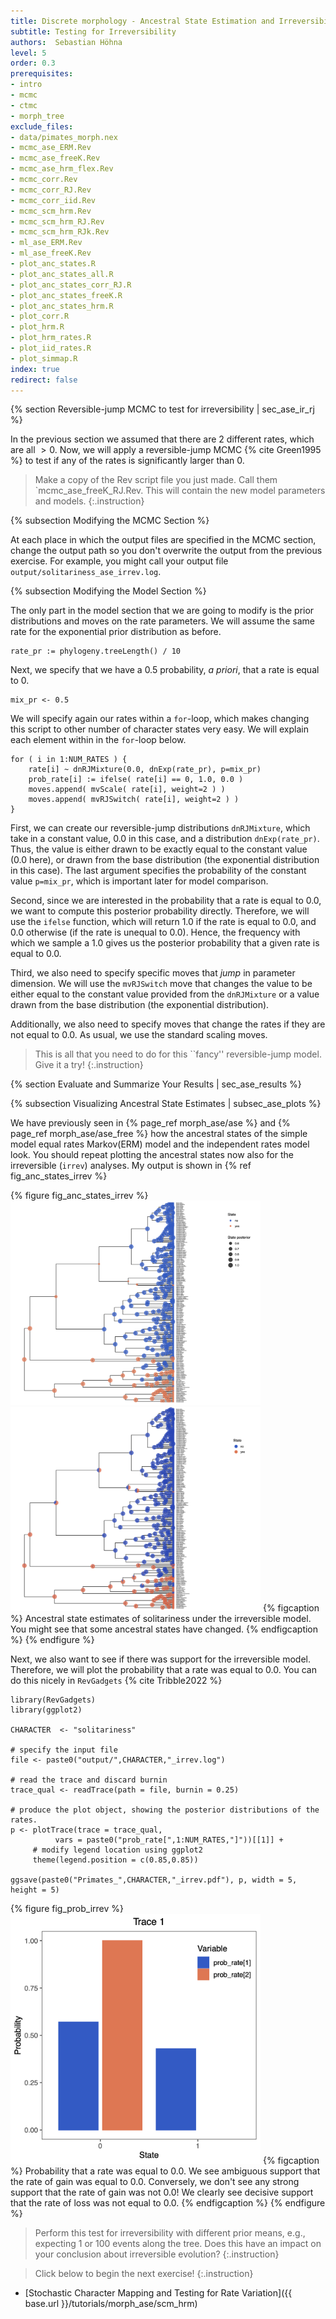 ```yaml
---
title: Discrete morphology - Ancestral State Estimation and Irreversibility
subtitle: Testing for Irreversibility
authors:  Sebastian Höhna
level: 5
order: 0.3
prerequisites:
- intro
- mcmc
- ctmc
- morph_tree
exclude_files:
- data/pimates_morph.nex
- mcmc_ase_ERM.Rev
- mcmc_ase_freeK.Rev
- mcmc_ase_hrm_flex.Rev
- mcmc_corr.Rev
- mcmc_corr_RJ.Rev
- mcmc_corr_iid.Rev
- mcmc_scm_hrm.Rev
- mcmc_scm_hrm_RJ.Rev
- mcmc_scm_hrm_RJk.Rev
- ml_ase_ERM.Rev
- ml_ase_freeK.Rev
- plot_anc_states.R
- plot_anc_states_all.R
- plot_anc_states_corr_RJ.R
- plot_anc_states_freeK.R
- plot_anc_states_hrm.R
- plot_corr.R
- plot_hrm.R
- plot_hrm_rates.R
- plot_iid_rates.R
- plot_simmap.R
index: true
redirect: false
---
```


{% section Reversible-jump MCMC to test for irreversibility | sec_ase_ir_rj %}

In the previous section we assumed that there are 2 different rates, which are all $>0$.
Now, we will apply a reversible-jump MCMC {% cite Green1995 %} to test if any of the rates is significantly larger than $0$.


>Make a copy of the Rev script file you just made.
>Call them `mcmc_ase_freeK_RJ.Rev.
>This will contain the new model parameters and models.
{:.instruction}


{% subsection Modifying the MCMC Section %}

At each place in which the output files are specified in the MCMC section, change the output path so you don't overwrite the output from the previous exercise.
For example, you might call your output file `output/solitariness_ase_irrev.log`.

{% subsection Modifying the Model Section %}

The only part in the model section that we are going to modify is the prior distributions and moves on the rate parameters.
We will assume the same rate for the exponential prior distribution as before.
```
rate_pr := phylogeny.treeLength() / 10
```
Next, we specify that we have a 0.5 probability, *a priori*, that a rate is equal to 0.
```
mix_pr <- 0.5
```
We will specify again our rates within a `for`-loop, which makes changing this script to other number of character states very easy.
We will explain each element within in the `for`-loop below.
```
for ( i in 1:NUM_RATES ) {
    rate[i] ~ dnRJMixture(0.0, dnExp(rate_pr), p=mix_pr)
    prob_rate[i] := ifelse( rate[i] == 0, 1.0, 0.0 )
    moves.append( mvScale( rate[i], weight=2 ) )
    moves.append( mvRJSwitch( rate[i], weight=2 ) )
}
```
First, we can create our reversible-jump distributions `dnRJMixture`, which take in a constant value, 0.0 in this case, and a distribution `dnExp(rate_pr)`.
Thus, the value is either drawn to be exactly equal to the constant value (0.0 here), or drawn from the base distribution (the exponential distribution in this case).
The last argument specifies the probability of the constant value `p=mix_pr`, which is important later for model comparison.

Second, since we are interested in the probability that a rate is equal to 0.0, we want to compute this posterior probability directly.
Therefore, we will use the `ifelse` function, which will return 1.0 if the rate is equal to 0.0, and 0.0 otherwise (if the rate is unequal to 0.0).
Hence, the frequency with which we sample a 1.0 gives us the posterior probability that a given rate is equal to 0.0.

Third, we also need to specify specific moves that *jump* in parameter dimension.
We will use the `mvRJSwitch` move that changes the value to be either equal to the constant value
provided from the `dnRJMixture` or a value drawn from the base distribution (the exponential distribution).

Additionally, we also need to specify moves that change the rates if they are not equal to 0.0.
As usual, we use the standard scaling moves.


>This is all that you need to do for this ``fancy'' reversible-jump model. Give it a try!
{:.instruction}



{% section Evaluate and Summarize Your Results | sec_ase_results %}

{% subsection Visualizing Ancestral State Estimates | subsec_ase_plots %}

We have previously seen in {% page_ref morph_ase/ase %} and {% page_ref morph_ase/ase_free %} how the ancestral states of the simple model equal rates Markov(ERM) model and the independent rates model look.
You should repeat plotting the ancestral states now also for the irreversible (`irrev`) analyses.
My output is shown in {% ref fig_anc_states_irrev %}


{% figure fig_anc_states_irrev %}
<img src="figures/Primates_solitariness_ASE_irrev_MAP.png" width="400" />
<img src="figures/Primates_solitariness_ASE_irrev_Pie.png" width="400" />
{% figcaption %}
Ancestral state estimates of solitariness under the irreversible model. You might see that some ancestral states have changed.
{% endfigcaption %}
{% endfigure %}

Next, we also want to see if there was support for the irreversible model.
Therefore, we will plot the probability that a rate was equal to 0.0.
You can do this nicely in `RevGadgets` {% cite Tribble2022 %}
```{R}
library(RevGadgets)
library(ggplot2)

CHARACTER  <- "solitariness"

# specify the input file
file <- paste0("output/",CHARACTER,"_irrev.log")

# read the trace and discard burnin
trace_qual <- readTrace(path = file, burnin = 0.25)

# produce the plot object, showing the posterior distributions of the rates.
p <- plotTrace(trace = trace_qual,
          vars = paste0("prob_rate[",1:NUM_RATES,"]"))[[1]] +
     # modify legend location using ggplot2
     theme(legend.position = c(0.85,0.85))

ggsave(paste0("Primates_",CHARACTER,"_irrev.pdf"), p, width = 5, height = 5)
```

{% figure fig_prob_irrev %}
<img src="figures/Primates_solitariness_irrev.png" width="400" />
{% figcaption %}
Probability that a rate was equal to 0.0. We see ambiguous support that the rate of gain was equal to 0.0. Conversely, we don't see any strong support that the rate of gain was not 0.0! We clearly see decisive support that the rate of loss was not equal to 0.0.
{% endfigcaption %}
{% endfigure %}


>Perform this test for irreversibility with different prior means, e.g., expecting 1 or 100 events along the tree.
>Does this have an impact on your conclusion about irreversible evolution?
{:.instruction}



>Click below to begin the next exercise!
{:.instruction}

* [Stochastic Character Mapping and Testing for Rate Variation]({{ base.url }}/tutorials/morph_ase/scm_hrm)
